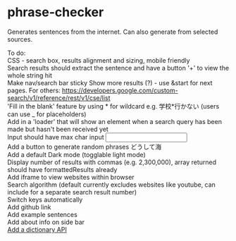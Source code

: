 # phrase-checker
Generates sentences from the internet. Can also generate from selected sources.

To do:  
CSS - search box, results alignment and sizing, mobile friendly  
Search results should extract the sentence and have a button '+' to view the whole string hit  
Make nav/search bar sticky
Show more results (?) - use &start for next pages. For others: https://developers.google.com/custom-search/v1/reference/rest/v1/cse/list  
'Fill in the blank' feature  by using * for wildcard e.g. 学校*行かない (users can use _ for placeholders)  
Add in a 'loader' that will show an element when a search query has been made but hasn't been received yet  
Input should have max char input <input type="text" required minlength="1" maxlength="20">  
Add a button to generate random phrases どうして海  
Add a default Dark mode (togglable light mode)  
Display number of results with commas (e.g. 2,300,000), array returned should have formattedResults already  
Add iframe to view websites within browser  
Search algorithm (default currently excludes websites like youtube, can include for a separate search result number)  
Switch keys automatically  
Add github link  
Add example sentences  
Add about info on side bar  
[Add a dictionary API](https://api.ce-cotoha.com/contents/mypage/index.html)

